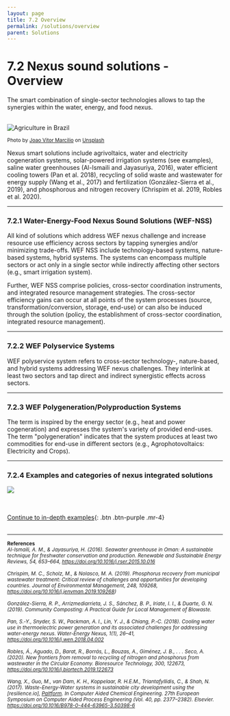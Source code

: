 ```yaml
---
layout: page
title: 7.2 Overview
permalink: /solutions/overview
parent: Solutions
---
```

# **7.2 Nexus sound solutions - Overview**

The smart combination of single-sector technologies allows to tap the synergies within the water, energy, and food nexus. <br> 
<br>

<img src="/wef-nexus-online-course/assets/joao-vitor-marcilio-aDyI7BnFWow-unsplash.jpg" alt="Agriculture in Brazil"/>

<small>Photo by <a href="https://unsplash.com/@jvmarcilio?utm_source=unsplash&utm_medium=referral&utm_content=creditCopyText">Joao Vitor Marcilio</a> on <a href="https://unsplash.com/?utm_source=unsplash&utm_medium=referral&utm_content=creditCopyText">Unsplash</a></small>
  

Nexus smart solutions include agrivoltaics, water and electricity cogeneration systems, solar-powered irrigation systems (see examples), saline water greenhouses (Al-Ismaili and Jayasuriya, 2016), water efficient cooling towers (Pan et al. 2018),  recycling of solid waste and wastewater for energy supply (Wang et al., 2017) and fertilization (González-Sierra et al., 2019), and phosphorous and nitrogen recovery (Chrispim et al. 2019, Robles et al. 2020).
<br>

<hr/>

### **7.2.1 Water-Energy-Food Nexus Sound Solutions (WEF-NSS)** 
All kind of solutions which address WEF nexus challenge and increase resource use efficiency across sectors by tapping synergies and/or minimizing trade-offs. WEF NSS include technology-based systems, nature-based systems, hybrid systems. The systems can encompass multiple sectors or act only in a single sector while indirectly affecting other sectors (e.g., smart irrigation system). 

Further, WEF NSS comprise policies, cross-sector coordination instruments, and integrated resource management strategies. The cross-sector efficiency gains can occur at all points of the system processes (source, transformation/conversion, storage, end-use) or can also be induced through the solution (policy, the establishment of cross-sector coordination, integrated resource management).

<hr/>

### **7.2.2 WEF Polyservice Systems** 
WEF polyservice system refers to cross-sector technology-, nature-based, and hybrid systems addressing WEF nexus challenges. They interlink at least two sectors and tap direct and indirect synergistic effects across sectors.

<hr/>

### **7.2.3 WEF Polygeneration/Polyproduction Systems** 
The term is inspired by the energy sector (e.g., heat and power cogeneration) and expresses the system's variety of provided end-uses. The term "polygeneration" indicates that the system produces at least two commodities for end-use in different sectors (e.g., Agrophotovoltaics: Electricity and Crops).

<hr/>

### **7.2.4 Examples and categories of nexus integrated solutions** 

<img src="/wef-nexus-online-course/assets/solutions-table.png">



<br/> <br/>
[Continue to in-depth examples](https://waterbender231.github.io/wef-nexus-online-course/solutions/examples){: .btn .btn-purple .mr-4}
<br/> <br/>

<hr/>

<small><b>References</b><br>
<i>Al-Ismaili, A. M., & Jayasuriya, H. (2016). Seawater greenhouse in Oman: A sustainable technique for freshwater conservation and production. Renewable and Sustainable Energy Reviews, 54, 653–664, <a href="https://doi.org/10.1016/j.rser.2015.10.016">https://doi.org/10.1016/j.rser.2015.10.016</a> <br>
<br>
Chrispim, M. C., Scholz, M., & Nolasco, M. A. (2019). Phosphorus recovery from municipal wastewater treatment: Critical review of challenges and opportunities for developing countries. Journal of Environmental Management, 248, 109268, <a href="https://doi.org/10.1016/j.jenvman.2019.109268">https://doi.org/10.1016/j.jenvman.2019.109268)</a> <br>
<br>
González-Sierra, R. P., Arrizmediarrieta, J. S., Sánchez, B. P., Iriate, I. I., & Duarte, G. N. (2019). Community Composting: A Practical Guide for Local Management of BIowaste.<br>
<br>
Pan, S.‑Y., Snyder, S. W., Packman, A. I., Lin, Y. J., & Chiang, P.‑C. (2018). Cooling water use in thermoelectric power generation and its associated challenges for addressing water-energy nexus. Water-Energy Nexus, 1(1), 26–41, <a href="https://doi.org/10.1016/j.wen.2018.04.002">https://doi.org/10.1016/j.wen.2018.04.002</a> <br>
<br>
Robles, Á., Aguado, D., Barat, R., Borrás, L., Bouzas, A., Giménez, J. B., . . . Seco, A. (2020). New frontiers from removal to recycling of nitrogen and phosphorus from wastewater in the Circular Economy. Bioresource Technology, 300, 122673, <a href="https://doi.org/10.1016/j.biortech.2019.122673">https://doi.org/10.1016/j.biortech.2019.122673 </a> <br>
<br>
Wang, X., Guo, M., van Dam, K. H., Koppelaar, R. H.E.M., Triantafyllidis, C., & Shah, N. (2017). Waste-Energy-Water systems in sustainable city development using the [resilience.io], <a href="http://resilience.io/platform">Paltform</a>. In Computer Aided Chemical Engineering. 27th European Symposium on Computer Aided Process Engineering (Vol. 40, pp. 2377–2382). Elsevier. <a href="https://doi.org/10.1016/B978-0-444-63965-3.50398-6">https://doi.org/10.1016/B978-0-444-63965-3.50398-6</a></i>
</small>
